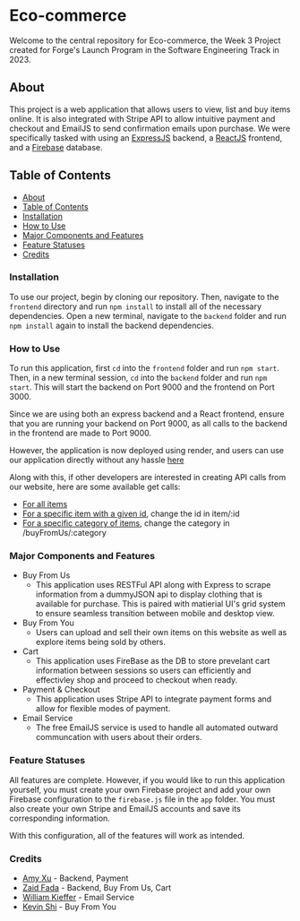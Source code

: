 # Eco-commerce

Welcome to the central repository for Eco-commerce, the Week 3 Project created for Forge's Launch Program in the Software Engineering Track in 2023. 

## About

This project is a web application that allows users to view, list and buy items online. It is also integrated with Stripe API to allow intuitive payment and checkout and EmailJS to send confirmation emails upon purchase. We were specifically tasked with using an [ExpressJS](https://expressjs.com/) backend, a [ReactJS](https://reactjs.org/) frontend, and a [Firebase](https://firebase.google.com/) database.

## Table of Contents

- [About](#about)
- [Table of Contents](#table-of-contents)
- [Installation](#installation)
- [How to Use](#how-to-use)
- [Major Components and Features](#major-components-and-features)
- [Feature Statuses](#feature-statuses)
- [Credits](#credits)

### Installation

To use our project, begin by cloning our repository. Then, navigate to the `frontend` directory and run `npm install` to install all of the necessary dependencies. Open a new terminal, navigate to the `backend` folder and run `npm install` again to install the backend dependencies.

### How to Use

To run this application, first `cd` into the `frontend` folder and run `npm start`. Then, in a new terminal session, `cd` into the `backend` folder and run `npm start`. This will start the backend on Port 9000 and the frontend on Port 3000.

Since we are using both an express backend and a React frontend, ensure that you are running your backend on Port 9000, as all calls to the backend in the frontend are made to Port 9000. 

However, the application is now deployed using render, and users can use our application directly without any hassle [here](https://frontend-ecommerce-f.onrender.com/)

Along with this, if other developers are interested in creating API calls from our website, here are some available get calls:

* [For all items](https://backend-ecommerce-f.onrender.com/buyFromUs/items/all) 
* [For a specific item with a given id](https://backend-ecommerce-f.onrender.com/buyFromUs/item/1), change the id in item/:id
* [For a specific category of items](https://backend-ecommerce-f.onrender.com/buyFromUs/womens-dresses), change the category in /buyFromUs/:category 


### Major Components and Features

* Buy From Us
    * This application uses RESTFul API along with Express to scrape information from a dummyJSON api to display clothing that is available for purchase. This is paired with matierial UI's grid system to ensure seamless transition between mobile and desktop view.
* Buy From You
    * Users can upload and sell their own items on this website as well as explore items being sold by others.
* Cart
    * This application uses FireBase as the DB to store prevelant cart information between sessions so users can efficiently and effectivley shop and proceed to checkout when ready.
* Payment & Checkout
    * This application uses Stripe API to integrate payment forms and allow for flexible modes of payment. 
* Email Service
    * The free EmailJS service is used to handle all automated outward communcation with users about their orders.

### Feature Statuses

All features are complete. However, if you would like to run this application yourself, you must create your own Firebase project and add your own Firebase configuration to the `firebase.js` file in the `app` folder. You must also create your own Stripe and EmailJS accounts and save its corresponding information.

With this configuration, all of the features will work as intended.

### Credits

* [Amy Xu](https://www.linkedin.com/in/amyxu08/) - Backend, Payment
* [Zaid Fada](https://www.linkedin.com/in/zaid-fada/) - Backend, Buy From Us, Cart
* [William Kieffer](https://www.linkedin.com/in/williamkieffer24/) - Email Service
* [Kevin Shi](https://www.linkedin.com/in/kevinshi0/) - Buy From You
